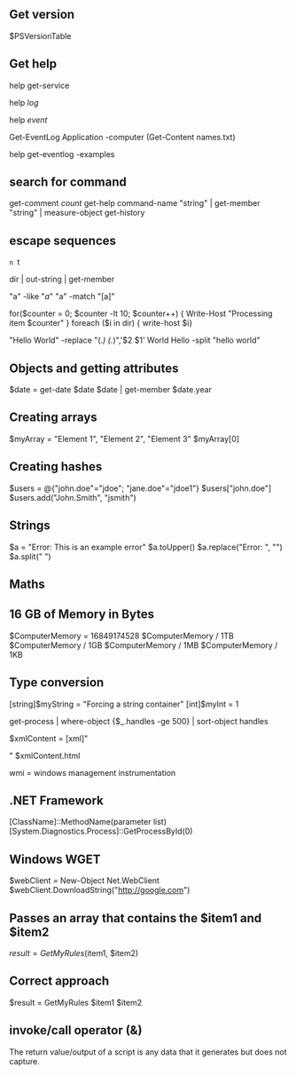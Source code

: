 ## Get version
$PSVersionTable

## Get help
help get-service

help *log*

help *event*

Get-EventLog Application -computer (Get-Content names.txt)

help get-eventlog -examples

## search for command
get-comment *count*
get-help command-name
"string" | get-member
"string" | measure-object
get-history

## escape sequences
`n
`t

dir | out-string | get-member

"a" -like "*a*"
"a" -match "[a]"

for($counter = 0; $counter -lt 10; $counter++) { Write-Host "Processing item $counter" }
foreach ($i in dir) { write-host $i}

 "Hello World" -replace "(.*) (.*)",'$2 $1'
 World Hello
 -split "hello world"

## Objects and getting attributes
$date = get-date
$date
$date | get-member
$date.year

## Creating arrays
$myArray = "Element 1", "Element 2", "Element 3"
$myArray[0]

## Creating hashes
$users = @{"john.doe"="jdoe"; "jane.doe"="jdoe1"}
$users["john.doe"]
$users.add("John.Smith", "jsmith")

## Strings
$a = "Error: This is an example error"
$a.toUpper()
$a.replace("Error: ", "")
$a.split(" ")

## Maths
[math]::sqrt

## 16 GB of Memory in Bytes
$ComputerMemory = 16849174528
$ComputerMemory / 1TB
$ComputerMemory / 1GB
$ComputerMemory / 1MB
$ComputerMemory / 1KB

## Type conversion
[string]$myString = "Forcing a string container"
[int]$myInt = 1

get-process | where-object {$_.handles -ge 500} | sort-object handles

$xmlContent = [xml]"<html><body><div></div></body></html>"
$xmlContent.html

wmi = windows management instrumentation

## .NET Framework
[ClassName]::MethodName(parameter list)
[System.Diagnostics.Process]::GetProcessById(0)

## Windows WGET
$webClient = New-Object Net.WebClient
$webClient.DownloadString("http://google.com")

## Passes an array that contains the $item1 and $item2
$result = GetMyRules($item1, $item2)

## Correct approach
$result = GetMyRules $item1 $item2

## invoke/call operator (&)

The return value/output of a script is any data that it generates
but does not capture.
